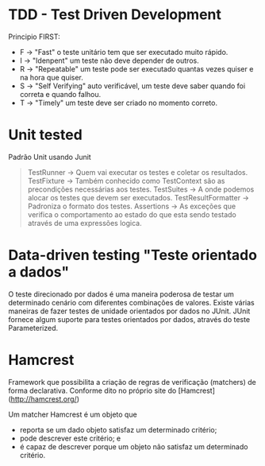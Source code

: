 # TDD - Test Driven Development 

Principio FIRST:
  - F -> "Fast" o teste unitário tem que ser executado muito rápido.
  - I -> "Idenpent" um teste não deve depender de outros.
  - R -> "Repeatable" um teste pode ser executado quantas vezes quiser e na hora que quiser.
  - S -> "Self Verifying" auto verificável, um teste deve saber quando foi correta e quando falhou.
  - T -> "Timely" um teste deve ser criado no momento correto.

# Unit tested

Padrão Unit usando Junit 

> TestRunner -> Quem vai executar os testes e coletar os resultados.
> TestFixture -> Também conhecido como TestContext são as precondições necessárias aos testes.
> TestSuites -> A onde podemos alocar os testes que devem ser executados.
> TestResultFormatter -> Padroniza o formato dos testes.
> Assertions -> As exceções que verifica o comportamento ao estado do que esta sendo testado através de uma expressões logica.

# Data-driven testing "Teste orientado a dados"

O teste direcionado por dados é uma maneira poderosa de testar um determinado cenário com diferentes combinações de valores. Existe várias maneiras de fazer testes de unidade orientados por dados no JUnit.
JUnit fornece algum suporte para testes orientados por dados, através do teste Parameterized.

# Hamcrest 
Framework que possibilita a criação de regras de verificação (matchers) de forma declarativa. Conforme dito no próprio site do [Hamcrest] (http://hamcrest.org/)

Um matcher Hamcrest é um objeto que

- reporta se um dado objeto satisfaz um determinado critério;
- pode descrever este critério; e 
- é capaz de descrever porque um objeto não satisfaz um determinado critério.
